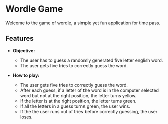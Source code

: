 # Wordle Game

Welcome to the game of wordle, a simple yet fun application for time pass.

## Features

- **Objective:**
  - The user has to guess a randomly generated five letter english word.
  - The user gets five tries to correctly guess the word.
    
- **How to play:**
  - The user gets five tries to correctly guess the word.
  - After each guess, if a letter of the word is in the computer selected word but not at the right position, the letter 
    turns yellow.
  - If the letter is at the right position, the letter turns green.
  - If all the letters in a guess turns green, the user wins.
  - If the the user runs out of tries before correctly guessing, the user loses.
